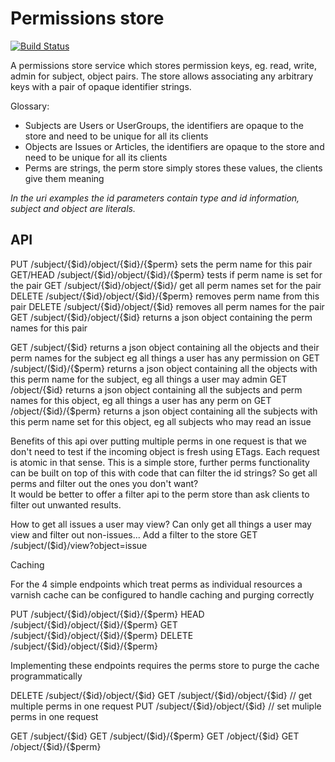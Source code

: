 Permissions store
=============================

[![Build Status](https://travis-ci.org/timothy-r/Perms.png?branch=master)](https://travis-ci.org/timothy-r/Perms)

A permissions store service which stores permission keys, eg. read, write, admin for subject, object pairs. The store allows associating any arbitrary keys with a pair of opaque identifier strings.

Glossary:
* Subjects are Users or UserGroups, the identifiers are opaque to the store and need to be unique for all its clients
* Objects are Issues or Articles, the identifiers are opaque to the store and need to be unique for all its clients
* Perms are strings, the perm store simply stores these values, the clients give them meaning

*In the uri examples the id parameters contain type and id information, subject and object are literals.*

API
---

PUT /subject/{$id}/object/{$id}/{$perm} sets the perm name for this pair
GET/HEAD /subject/{$id}/object/{$id}/{$perm} tests if perm name is set for the pair
GET /subject/{$id}/object/{$id}/ get all perm names set for the pair
DELETE /subject/{$id}/object/{$id}/{$perm} removes perm name from this pair
DELETE /subject/{$id}/object/{$id} removes all perm names for the pair
GET /subject/{$id}/object/{$id} returns a json object containing the perm names for this pair

GET /subject/{$id} returns a json object containing all the objects and their perm names for the subject eg all things a user has any permission on 
GET /subject/($id}/{$perm} returns a json object containing all the objects with this perm name for the subject, eg all things a user may admin 
GET /object/{$id} returns a json object containing all the subjects and perm names for this object, eg all things a user has any perm on
GET /object/{$id}/{$perm} returns a json object containing all the subjects with this perm name set for this object, eg all subjects who may read an issue

Benefits of this api over putting multiple perms in one request is that we don't need to test if the incoming object is fresh using ETags. Each request is atomic in that sense.
This is a simple store, further perms functionality can be built on top of this with code that can filter the id strings? So get all perms and filter out the ones you don't want?  
It would be better to offer a filter api to the perm store than ask clients to filter out unwanted results.

How to get all issues a user may view?
Can only get all things a user may view and filter out non-issues...
Add a filter to the store
GET /subject/($id}/view?object=issue

Caching

For the 4 simple endpoints which treat perms as individual resources a varnish cache can be configured to handle caching and purging correctly

PUT /subject/{$id}/object/{$id}/{$perm} 
HEAD /subject/{$id}/object/{$id}/{$perm}
GET /subject/{$id}/object/{$id}/{$perm}
DELETE /subject/{$id}/object/{$id}/{$perm}

Implementing these endpoints requires the perms store to purge the cache programmatically

DELETE /subject/{$id}/object/{$id} 
GET /subject/{$id}/object/{$id} // get multiple perms in one request
PUT /subject/{$id}/object/{$id} // set muliple perms in one request

GET /subject/{$id} 
GET /subject/($id}/{$perm} 
GET /object/{$id} 
GET /object/{$id}/{$perm} 


